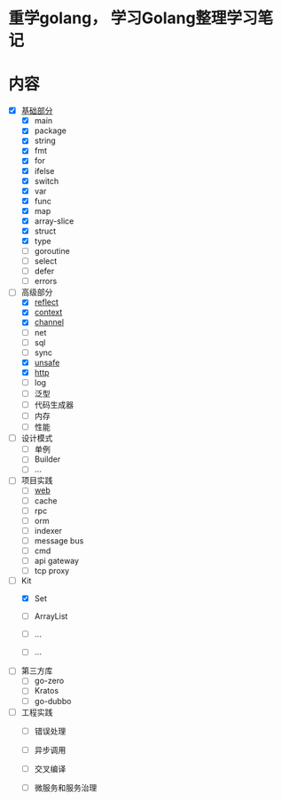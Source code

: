 # 重学golang， 学习Golang整理学习笔记

# 内容
- [x] [基础部分](./doc/basic.md)
    - [x] main
    - [x] package
    - [x] string
    - [x] fmt
    - [x] for 
    - [x] ifelse
    - [x] switch
    - [x] var
    - [x] func
    - [x] map
    - [x] array-slice
    - [x] struct
    - [x] type
    - [ ] goroutine
    - [ ] select
    - [ ] defer
    - [ ] errors

- [ ] 高级部分
    - [x] [reflect](./doc/reflection.md)
    - [x] [context](./doc/context.md)
    - [x] [channel](./doc/channel.md)
    - [ ] net
    - [ ] sql
    - [ ] sync
    - [x] [unsafe](./doc/unsafe.md)
    - [x] [http](./doc/http.md)
    - [ ] log
    - [ ] 泛型
    - [ ] 代码生成器
    - [ ] 内存
    - [ ] 性能

- [ ] 设计模式
    - [ ] 单例
    - [ ] Builder
    - [ ] ...

- [ ] 项目实践
    - [ ] [web](./doc/web.md)
    - [ ] cache
    - [ ] rpc
    - [ ] orm
    - [ ] indexer
    - [ ] message bus
    - [ ] cmd
    - [ ] api gateway
    - [ ] tcp proxy

- [ ] Kit
    - [x] Set
    - [ ] ArrayList
    - [ ] ...
    - [ ] ...


- [ ] 第三方库
    - [ ] go-zero
    - [ ] Kratos
    - [ ] go-dubbo
    
- [ ] 工程实践
    - [ ] 错误处理
    - [ ] 异步调用
    - [ ] 交叉编译
    - [ ] 微服务和服务治理

  